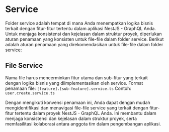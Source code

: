 # Service

Folder service adalah tempat di mana Anda menempatkan logika bisnis terkait dengan fitur-fitur tertentu dalam aplikasi NestJS - GraphQL Anda. Untuk menjaga konsistensi dan kejelasan dalam struktur proyek, diperlukan aturan penamaan yang konsisten untuk file-file dalam folder service. Berikut adalah aturan penamaan yang direkomendasikan untuk file-file dalam folder service:

## File Service
Nama file harus mencerminkan fitur utama dan sub-fitur yang terkait dengan logika bisnis yang diimplementasikan oleh service.
Format penamaan file: ```[feature].[sub-feature].service.ts```
Contoh: ```user.create.service.ts```

Dengan mengikuti konvensi penamaan ini, Anda dapat dengan mudah mengidentifikasi dan menavigasi file-file service yang terkait dengan fitur-fitur tertentu dalam proyek NestJS - GraphQL Anda. Ini membantu dalam menjaga konsistensi dan kejelasan dalam struktur proyek, serta memfasilitasi kolaborasi antara anggota tim dalam pengembangan aplikasi.





